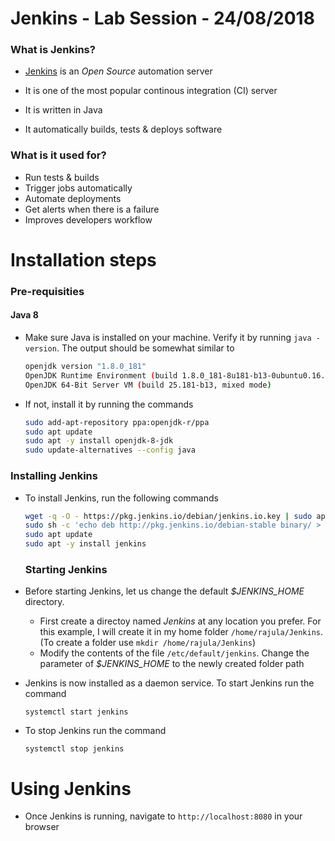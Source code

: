 # Jenkins - Lab Session - 24/08/2018

### What is Jenkins?

- [Jenkins](http://jenkins.io/) is an _Open Source_ automation server

- It is one of the most popular continous integration (CI) server 

- It is written in Java

- It automatically builds, tests & deploys software

### What is it used for?

- Run tests & builds
- Trigger jobs automatically
- Automate deployments
- Get alerts when there is a failure
- Improves developers workflow

# Installation steps

### Pre-requisities

#### Java 8

- Make sure Java is installed on your machine. Verify it by running `java -version`. The output should be somewhat similar to

  ```sh
  openjdk version "1.8.0_181"
  OpenJDK Runtime Environment (build 1.8.0_181-8u181-b13-0ubuntu0.16.04.1-b13)
  OpenJDK 64-Bit Server VM (build 25.181-b13, mixed mode)
  ```
- If not, install it by running the commands

  ```sh
  sudo add-apt-repository ppa:openjdk-r/ppa
  sudo apt update
  sudo apt -y install openjdk-8-jdk
  sudo update-alternatives --config java
  ```

### Installing Jenkins

- To install Jenkins, run the following commands

  ```sh
  wget -q -O - https://pkg.jenkins.io/debian/jenkins.io.key | sudo apt-key add -
  sudo sh -c 'echo deb http://pkg.jenkins.io/debian-stable binary/ > /etc/apt/sources.list.d/jenkins.list'
  sudo apt update
  sudo apt -y install jenkins
  ```

  ### Starting Jenkins

- Before starting Jenkins, let us change the default *$JENKINS_HOME* directory.

  - First create a directoy named *Jenkins* at any location you prefer. For this example, I will create it in my home folder `/home/rajula/Jenkins`. (To create a folder use `mkdir /home/rajula/Jenkins`)
  - Modify the contents of the file `/etc/default/jenkins`. Change the parameter of *$JENKINS_HOME* to the newly created folder path

- Jenkins is now installed as a daemon service. To start Jenkins run the command

  `systemctl start jenkins`

- To stop Jenkins run the command

  `systemctl stop jenkins`

# Using Jenkins

- Once Jenkins is running, navigate to `http://localhost:8080` in your browser
